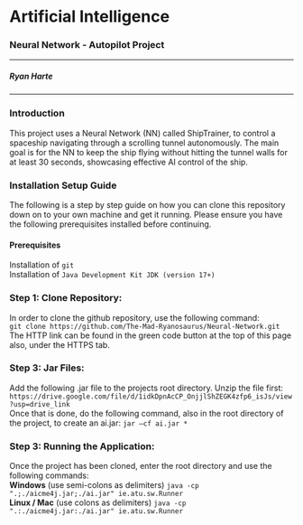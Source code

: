# **Artificial Intelligence**

### Neural Network - Autopilot Project

---

##### Ryan Harte

---

### **Introduction**

This project uses a Neural Network (NN) called ShipTrainer, to control a spaceship navigating through a scrolling tunnel autonomously. The main goal is for the NN to keep the ship flying without hitting the tunnel walls for at least 30 seconds, showcasing effective AI control of the ship.

### **Installation Setup Guide**

The following is a step by step guide on how you can clone this repository down on to your own machine and get it running. Please ensure you have the following prerequisites installed before continuing.

#### **Prerequisites**

Installation of `git` <br>
Installation of `Java Development Kit JDK (version 17+)`<br>

### **Step 1: Clone Repository:**

In order to clone the github repository, use the following command:<br>
`git clone https://github.com/The-Mad-Ryanosaurus/Neural-Network.git`<br>
The HTTP link can be found in the green code button at the top of this page also, under the HTTPS tab.

### **Step 3: Jar Files:**

Add the following .jar file to the projects root directory. Unzip the file first:
`https://drive.google.com/file/d/1idkDpnAcCP_OnjjlShZEGK4zfp6_isJs/view?usp=drive_link`
<br>
Once that is done, do the following command, also in the root directory of the project, to create an ai.jar:
`jar –cf ai.jar *`
<br>

### **Step 3: Running the Application:**

Once the project has been cloned, enter the root directory and use the following commands:<br>
**Windows** (use semi-colons as delimiters)
`java -cp ".;./aicme4j.jar;./ai.jar" ie.atu.sw.Runner`
<br>
**Linux / Mac** (use colons as delimiters)
`java -cp ".:./aicme4j.jar:./ai.jar" ie.atu.sw.Runner`
